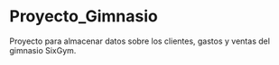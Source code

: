 # Proyecto_Gimnasio
Proyecto para almacenar datos sobre los clientes, gastos y ventas del gimnasio SixGym.
